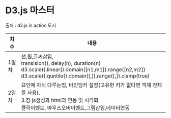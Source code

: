 # D3.js 마스터
출처 : d3.js in action 도서


|차수|내용|
|---|---|
|1일차|선,원,글씨삽입,<br/> transision(), delay(n), duration(n)<br/>d3.scale().linear().domain([n1,m1]).range([n2,m2])<br/>d3.scale().quntile().domain([,]).range([,]).clamp(true)|
|2일차|요인에 자식 다루는법, 바인딩키 설정(고유한 키가 없다면 객체 전체를 사용),<br/>3.장 js생성과 html과 연동 및 시각화<br/>클릭이벤트, 마우스오버이벤트,그림삽입,데이터연동|
